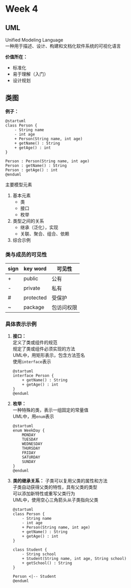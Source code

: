 # Week 4

## UML

Unified Modeling Language  
一种用于描述、设计、构建和文档化软件系统的可视化语言  

**价值所在：**

- 标准化
- 易于理解（入门）
- 设计规划

## 类图

**例子：**  

```plantuml
@startuml
class Person {
    - String name
    - int age
    + Person(String name, int age)
    + getName() : String
    + getAge() : int
}

Person : Person(String name, int age)
Person : getName() : String
Person : getAge() : int
@enduml
```

主要模型元素  

1. 基本元素
    - 类
    - 接口
    - 枚举
2. 类型之间的关系  
    - 继承（泛化），实现
    - 关联、聚合、组合、依赖
3. 综合示例

### 类与成员的可见性

|sign|key word|可见性|
|---|---|---|
|+|public|公有|
|-|private|私有|
|#|protected|受保护|
|~|package|包访问权限|

### 具体表示示例

1. **接口：**  
    定义了类或组件的规范  
    规定了类或组件必须实现的方法  
    UML中，用矩形表示，包含方法签名  
    使用`interface`表示  

    ```plantuml
    @startuml
    interface Person {
        + getName() : String
        + getAge() : int
    }
    @enduml
    ```

2. **枚举：**  
    一种特殊的类，表示一组固定的常量值  
    UML中，用`enum`表示  

    ```plantuml
    @startuml
    enum WeekDay {
        MONDAY
        TUESDAY
        WEDNESDAY
        THURSDAY
        FRIDAY
        SATURDAY
        SUNDAY
    }
    @enduml
    ```

3. **类的继承关系：**
    子类可以复用父类的属性和方法  
    子类自动获得父类的特性，具有父类的类型  
    可以添加新特性或重写父类行为  
    UML中，使用空心三角箭头从子类指向父类  

    ```plantuml
    @startuml
    class Person {
        - String name
        - int age
        + Person(String name, int age)
        + getName() : String
        + getAge() : int
    }

    class Student {
        - String school
        + Student(String name, int age, String school)
        + getSchool() : String
    }

    Person <|-- Student
    @enduml
    ```
